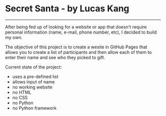 # Secret Santa - by Lucas Kang
---
After being fed up of looking for a website or app that doesn't require personal information (name, e-mail, phone number, etc), I decided to build my own.

The objective of this project is to create a wesite in GitHub Pages that allows you to create a list of participants and then allow each of them to enter their name and see who they picked to gift.

Current state of the project:

* uses a pre-defined list
* allows input of name
* no working website
* no HTML
* no CSS
* no Python
* no Python framework